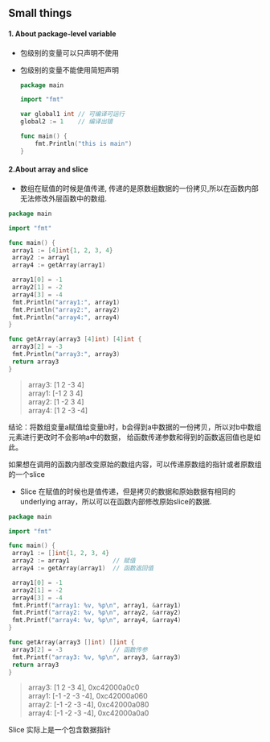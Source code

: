 ## Small things

#### 1. About package-level variable

  - 包级别的变量可以只声明不使用
  - 包级别的变量不能使用简短声明
  
    ```go
    package main
    
    import "fmt"
    
    var global1 int // 可编译可运行
    global2 := 1	// 编译出错
    
    func main() {
    	fmt.Println("this is main")
    }
    
    ```



#### 2.About array and slice
   
   - 数组在赋值的时候是值传递, 传递的是原数组数据的一份拷贝,所以在函数内部无法修改外层函数中的数组.
   ```go
package main

import "fmt"

func main() {
	array1 := [4]int{1, 2, 3, 4}
	array2 := array1
	array4 := getArray(array1)

	array1[0] = -1
	array2[1] = -2
	array4[3] = -4
	fmt.Println("array1:", array1)
	fmt.Println("array2:", array2)
	fmt.Println("array4:", array4)
}

func getArray(array3 [4]int) [4]int {
	array3[2] = -3
	fmt.Println("array3:", array3)
	return array3
}
   ```
   > array3: [1 2 -3 4]\
     array1: [-1 2 3 4]\
     array2: [1 -2 3 4]\
     array4: [1 2 -3 -4]
   
   结论：将数组变量a赋值给变量b时，b会得到a中数据的一份拷贝，所以对b中数组元素进行更改时不会影响a中的数据，
给函数传递参数和得到的函数返回值也是如此。

如果想在调用的函数内部改变原始的数组内容，可以传递原数组的指针或者原数组的一个slice


   - Slice 在赋值的时候也是值传递，但是拷贝的数据和原始数据有相同的underlying array，所以可以在函数内部修改原始slice的数据.
   
   ```go
   package main
   
   import "fmt"
   
   func main() {
   	array1 := []int{1, 2, 3, 4}
   	array2 := array1			// 赋值
   	array4 := getArray(array1)	// 函数返回值
   
   	array1[0] = -1
   	array2[1] = -2
   	array4[3] = -4
   	fmt.Printf("array1: %v, %p\n", array1, &array1)
   	fmt.Printf("array2: %v, %p\n", array2, &array2)
   	fmt.Printf("array4: %v, %p\n", array4, &array4)
   }
   
   func getArray(array3 []int) []int {
   	array3[2] = -3				// 函数传参
   	fmt.Printf("array3: %v, %p\n", array3, &array3)
   	return array3
   }
   ```
   > array3: [1 2 -3 4], 0xc42000a0c0\
     array1: [-1 -2 -3 -4], 0xc42000a060\
     array2: [-1 -2 -3 -4], 0xc42000a080\
     array4: [-1 -2 -3 -4], 0xc42000a0a0
     
Slice 实际上是一个包含数据指针

